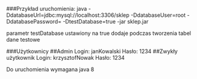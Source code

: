 ###Przykład uruchomienia:
    java -DdatabaseUrl=jdbc:mysql://localhost:3306/sklep -DdatabaseUser=root -DdatabasePassword= -DtestDatabase=true -jar sklep.jar

parametr testDatabase ustawiony na true dodaje podczas tworzenia tabel dane testowe

###Użytkownicy
##Admin
    Login: janKowalski
    Hasło: 1234
##Zwykły użytkownik
    Login: krzysztofNowak
    Hasło: 1234

Do uruchomienia wymagana java 8
